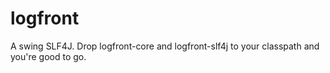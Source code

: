logfront
========

A swing SLF4J. Drop logfront-core and logfront-slf4j to your classpath and you're good to go.
